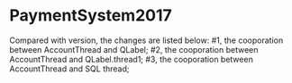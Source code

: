 # PaymentSystem2017
Compared with version, the changes are listed below:
#1, the cooporation between AccountThread and QLabel;
#2, the cooporation between AccountThread and QLabel.thread1;
#3, the cooporation between AccountThread and SQL thread;

